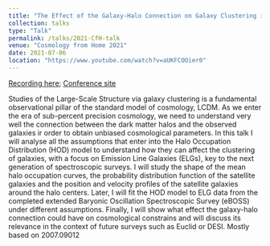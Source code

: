 ```yaml
---
title: "The Effect of the Galaxy-Halo Connection on Galaxy Clustering in the Advent of Stage-IV Experiments"
collection: talks
type: "Talk"
permalink: /talks/2021-CfH-talk
venue: "Cosmology from Home 2021"
date: 2021-07-06
location: "https://www.youtube.com/watch?v=aUKFCOOier0"
---
```


[Recording here](https://www.youtube.com/watch?v=aUKFCOOier0); 
[Conference site](https://www.cosmologyfromhome.com/)

Studies of the Large-Scale Structure via galaxy clustering is a fundamental observational pillar of the standard model of cosmology, LCDM. As we enter the era of sub-percent precision cosmology, we need to understand very well the connection between the dark matter halos and the observed galaxies ir order to obtain unbiased cosmological parameters. In this talk I will analyse all the assumptions that enter into the Halo Occupation Distribution (HOD) model to understand how they can affect the clustering of galaxies, with a focus on Emission Line Galaxies (ELGs), key to the next generation of spectroscopic surveys. I will study the shape of the mean halo occupation curves, the probability distribution function of the satellite galaxies and the position and velocity profiles of the satellite galaxies around the halo centers. Later, I will fit the HOD model to ELG data from the completed extended Baryonic Oscillation Spectroscopic Survey (eBOSS) under different assumptions. Finally, I will show what effect the galaxy-halo connection could have on cosmological constrains and will discuss its relevance in the context of future surveys such as Euclid or DESI. 
Mostly based on 2007.09012
